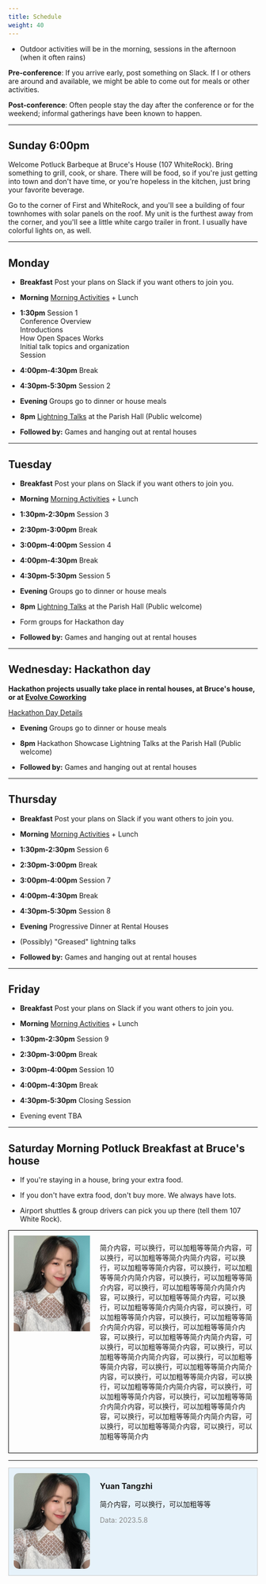 ```yaml
---
title: Schedule
weight: 40
---
```


- Outdoor activities will be in the morning, sessions in the afternoon (when it often rains)

**Pre-conference**: If you arrive early, post something on Slack. If I or others
are around and available, we might be able to come out for meals or other
activities.

**Post-conference**: Often people stay the day after the conference or for the
weekend; informal gatherings have been known to happen.

***********************************

Sunday 6:00pm
-------------

Welcome Potluck Barbeque at Bruce's House (107 WhiteRock). Bring something to
grill, cook, or share. There will be food, so if you're just getting into town
and don't have time, or you're hopeless in the kitchen, just bring your
favorite beverage.

Go to the corner of First and WhiteRock, and you'll see a building of four
townhomes with solar panels on the roof. My unit is the furthest away from
the corner, and you'll see a little white cargo trailer in front. I usually
have colorful lights on, as well.

***********************************

Monday
------

- **Breakfast** Post your plans on Slack if you want others to join you.

- **Morning** [Morning Activities](/activities) + Lunch

- **1:30pm** Session 1\
Conference Overview\
Introductions\
How Open Spaces Works\
Initial talk topics and organization\
Session

- **4:00pm-4:30pm** Break

- **4:30pm-5:30pm** Session 2

- **Evening** Groups go to dinner or house meals

- **8pm** [Lightning Talks](https://www.summertechforum.com/lightningtalks) at the Parish Hall (Public welcome)

- **Followed by:** Games and hanging out at rental houses

***********************************

Tuesday
-------

- **Breakfast** Post your plans on Slack if you want others to join you.

- **Morning** [Morning Activities](/activities) + Lunch

- **1:30pm-2:30pm** Session 3

- **2:30pm-3:00pm** Break

- **3:00pm-4:00pm** Session 4

- **4:00pm-4:30pm** Break

- **4:30pm-5:30pm** Session 5

- **Evening** Groups go to dinner or house meals

- **8pm** [Lightning Talks](https://www.summertechforum.com/lightningtalks) at the Parish Hall (Public welcome)

- Form groups for Hackathon day

- **Followed by:** Games and hanging out at rental houses

***********************************

Wednesday: Hackathon day
------------------------

**Hackathon projects usually take place in rental houses, at Bruce's house, or
at [Evolve Coworking](https://www.evolvework.co/)**

[Hackathon Day Details](https://www.summertechforum.com/hackathon/)

- **Evening** Groups go to dinner or house meals

- **8pm** Hackathon Showcase Lightning Talks at the Parish Hall (Public welcome)

- **Followed by:** Games and hanging out at rental houses

***********************************

Thursday
--------

- **Breakfast** Post your plans on Slack if you want others to join you.

- **Morning** [Morning Activities](/activities) + Lunch

- **1:30pm-2:30pm** Session 6

- **2:30pm-3:00pm** Break

- **3:00pm-4:00pm** Session 7

- **4:00pm-4:30pm** Break

- **4:30pm-5:30pm** Session 8

- **Evening** Progressive Dinner at Rental Houses

- (Possibly) "Greased" lightning talks

- **Followed by:** Games and hanging out at rental houses

***********************************

Friday
------

- **Breakfast** Post your plans on Slack if you want others to join you.

- **Morning** [Morning Activities](/activities) + Lunch

- **1:30pm-2:30pm** Session 9

- **2:30pm-3:00pm** Break

- **3:00pm-4:00pm** Session 10

- **4:00pm-4:30pm** Break

- **4:30pm-5:30pm** Closing Session

- Evening event TBA

***********************************

Saturday Morning Potluck Breakfast at Bruce's house
---------------------------------------------------

- If you're staying in a house, bring your extra food.

- If you don't have extra food, don't buy more. We always have lots.

- Airport shuttles & group drivers can pick you up there (tell them 107 White Rock).

<div style="border:1px solid black;padding:10px;">
  <div style="display:flex;">
      <div style="flex:1;">
          <img src="/images/Irene.jpg" alt="your-image-description" style="max-width:100%;height:auto;">
      </div>
      <div style="flex:2;padding-left:20px;">
          <p>简介内容，可以换行，可以加粗等等简介内容，可以换行，可以加粗等等简介内简介内容，可以换行，可以加粗等等简介内容，可以换行，可以加粗等等简介内简介内容，可以换行，可以加粗等等简介内容，可以换行，可以加粗等等简介内简介内容，可以换行，可以加粗等等简介内容，可以换行，可以加粗等等简介内简介内容，可以换行，可以加粗等等简介内容，可以换行，可以加粗等等简介内简介内容，可以换行，可以加粗等等简介内容，可以换行，可以加粗等等简介内简介内容，可以换行，可以加粗等等简介内容，可以换行，可以加粗等等简介内简介内容，可以换行，可以加粗等等简介内容，可以换行，可以加粗等等简介内简介内容，可以换行，可以加粗等等简介内容，可以换行，可以加粗等等简介内简介内容，可以换行，可以加粗等等简介内容，可以换行，可以加粗等等简介内简介内容，可以换行，可以加粗等等简介内容，可以换行，可以加粗等等简介内简介内容，可以换行，可以加粗等等简介内容，可以换行，可以加粗等等简介内</p>
      </div>
  </div>
</div>

________________________________________

<div style="border:1px solid #CCC;background-color:#E6F2FA;padding:10px;">
    <div style="display:flex;">
        <div style="flex:1;">
            <img src="/images/Irene.jpg" alt="your-image-description" style="max-width:100%;height:auto;border-radius:10px;">
        </div>
        <div style="flex:2;padding-left:20px;">
            <p style="font-size:16px;font-weight:bold;">Yuan Tangzhi</p>
            <p style="font-size:14px;">简介内容，可以换行，可以加粗等等</p>
            <p style="font-size:14px;color:#888;">Data: 2023.5.8</p>
        </div>
    </div>
</div>

